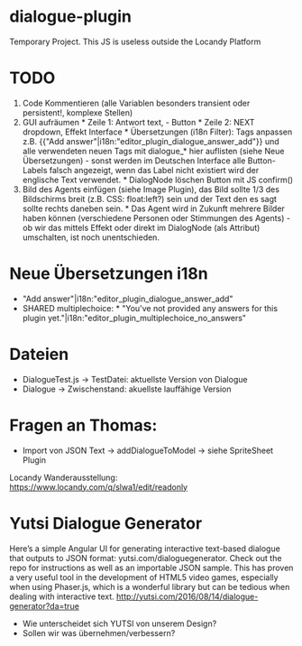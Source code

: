 # dialogue-plugin
 Temporary Project. This JS is useless outside the Locandy Platform

# TODO
  1. Code Kommentieren (alle Variablen besonders transient oder persistent!, komplexe Stellen)
  1. GUI aufräumen
    * Zeile 1: Antwort text, - Button
    * Zeile 2: NEXT dropdown, Effekt Interface
    * Übersetzungen (i18n Filter): Tags anpassen z.B. {{"Add answer"|i18n:"editor_plugin_dialogue_answer_add"}} und alle verwendeten neuen Tags mit dialogue_* hier auflisten (siehe Neue Übersetzungen) - sonst werden im Deutschen Interface alle Button-Labels falsch angezeigt, wenn das Label nicht existiert wird der englische Text verwendet.
    * DialogNode löschen Button mit JS confirm()
  1. Bild des Agents einfügen (siehe Image Plugin), das Bild sollte 1/3 des Bildschirms breit (z.B. CSS: float:left?) sein und der Text den es sagt sollte rechts daneben sein.
    * Das Agent wird in Zukunft mehrere Bilder haben können (verschiedene Personen oder Stimmungen des Agents) - ob wir das mittels Effekt oder direkt im DialogNode (als Attribut) umschalten, ist noch unentschieden.

# Neue Übersetzungen i18n
  * "Add answer"|i18n:"editor_plugin_dialogue_answer_add"
  *  SHARED multiplechoice:
    * "You\'ve not provided any answers for this plugin yet."|i18n:"editor_plugin_multiplechoice_no_answers"

# Dateien
 * DialogueTest.js -> TestDatei: aktuellste Version von Dialogue
 * Dialogue -> Zwischenstand: akuellste lauffähige Version
 
 # Fragen an Thomas:
 * Import von JSON Text -> addDialogueToModel
   -> siehe SpriteSheet Plugin

Locandy Wanderausstellung: https://www.locandy.com/q/slwa1/edit/readonly


# Yutsi Dialogue Generator
 Here’s a simple Angular UI for generating interactive text-based dialogue that outputs to JSON format: yutsi.com/dialoguegenerator. Check out the repo for instructions as well as an importable JSON sample. This has proven a very useful tool in the development of HTML5 video games, especially when using Phaser.js, which is a wonderful library but can be tedious when dealing with interactive text. http://yutsi.com/2016/08/14/dialogue-generator?da=true

  * Wie unterscheidet sich YUTSI von unserem Design?
  * Sollen wir was übernehmen/verbessern?
  
